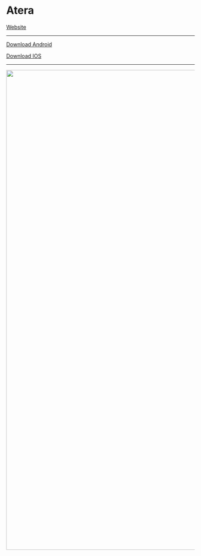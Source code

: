 # Atera

[Website](https://ateraworld.github.io/#/)

-----

[Download Android](https://play.google.com/store/apps/details?id=com.ateraworld.atera)

[Download IOS](https://apps.apple.com/it/app/atera-ferrate-trekking/id6449359062)

-----

<p align="center">
  <img src="https://github.com/Ateraworld/.github/assets/31132987/6982dafb-1acc-41af-abfc-3ed4446a318d" width=1280>
</p>

